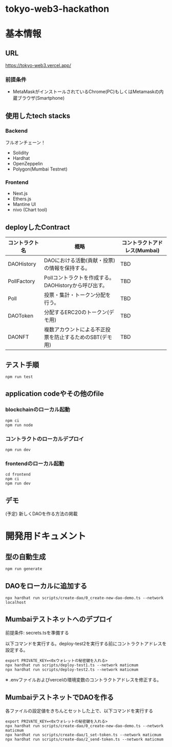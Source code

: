 # tokyo-web3-hackathon

# 基本情報
## URL
https://tokyo-web3.vercel.app/

### 前提条件
- MetaMaskがインストールされているChrome(PC)もしくはMetamaskの内蔵ブラウザ(Smartphone)

## 使用したtech stacks
### Backend
フルオンチェーン！
* Solidity
* Hardhat
* OpenZeppelin
* Polygon(Mumbai Testnet)
### Frontend
* Next.js
* Ethers.js
* Mantine UI
* nivo (Chart tool)

## deployしたContract

| コントラクト名  | 概略 | コントラクトアドレス(Mumbai) | 
| ------------- | ------------- | ------------- |
| DAOHistory  | DAOにおける活動(貢献・投票)の情報を保持する。  |  TBD |
| PollFactory  | Pollコントラクトを作成する。DAOHistoryから呼び出す。  | TBD  |
| Poll  | 投票・集計・トークン分配を行う。  | TBD  |
| DAOToken  | 分配するERC20のトークン(デモ用)  | TBD  |
| DAONFT  | 複数アカウントによる不正投票を防止するためのSBT(デモ用)  | TBD  |

## テスト手順

```
npm run test
```

## application codeやその他のfile

### blockchainのローカル起動
```
npm ci
npm run node
```

### コントラクトのローカルデプロイ
```
npm run dev
```
### frontendのローカル起動
```
cd frontend
npm ci
npm run dev
```

## デモ
(予定) 新しくDAOを作る方法の掲載

# 開発用ドキュメント
## 型の自動生成
```
npm run generate
```

## DAOをローカルに追加する
```
npx hardhat run scripts/create-dao/0_create-new-dao-demo.ts --network localhost
```

## Mumbaiテストネットへのデプロイ
前提条件: secrets.tsを準備する

以下コマンドを実行する。deploy-test2を実行する前にコントラクトアドレスを設定する。
```
export PRIVATE_KEY=<0xウォレットの秘密鍵を入れる>
npx hardhat run scripts/deploy-test1.ts --network maticmum
npx hardhat run scripts/deploy-test2.ts --network maticmum
```

※ .envファイルおよびvercelの環境変数のコントラクトアドレスを修正する。


## MumbaiテストネットでDAOを作る
各ファイルの設定値をきちんとセットした上で、以下コマンドを実行する
```
export PRIVATE_KEY=<0xウォレットの秘密鍵を入れる>
npx hardhat run scripts/create-dao/0_create-new-dao-demo.ts --network maticmum
npx hardhat run scripts/create-dao/1_set-token.ts --network maticmum
npx hardhat run scripts/create-dao/2_send-token.ts --network maticmum
```